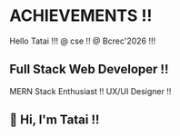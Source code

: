 # ACHIEVEMENTS !!
Hello Tatai !!!
@ cse !!
@ Bcrec'2026 !!!
<!DOCTYPE html>

## Full Stack Web Developer !!
MERN Stack Enthusiast !!
UX/UI Designer !!

## 👋 Hi, I'm Tatai !!
